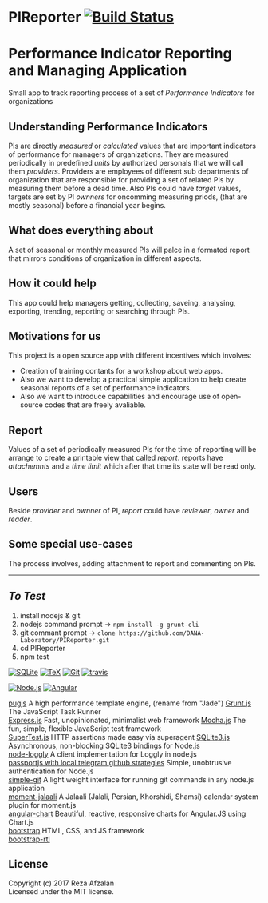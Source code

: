 # PIReporter [![Build Status](https://secure.travis-ci.org/DANA-Laboratory/PIReporter.png?branch=master)](http://travis-ci.org/DANA-Laboratory/PIReporter)

# Performance Indicator Reporting and Managing Application
Small app to track reporting process of a set of *Performance Indicators* for organizations

## Understanding Performance Indicators
  PIs are directly *measured* or *calculated* values that are important indicators of performance for managers of organizations. They are measured periodically in predefined *units* by authorized personals that we will call them *providers*. Providers are employees of different sub departments of organization that are responsible for providing a set of related PIs by measuring them before a dead time. Also PIs could have *target* values, targets are set by PI *ownners* for oncomming measuring priods, (that are mostly seasonal) before a financial year begins.

## What does everything about
  A set of seasonal or monthly measured PIs will palce in a formated report that mirrors conditions of organization in different aspects.

## How it could help
  This app could help managers getting, collecting, saveing, analysing, exporting, trending, reporting or searching through PIs.

## Motivations for us
  This project is a open source app with different incentives which involves:
  - Creation of training contants for a workshop about web apps.
  - Also we want to develop a practical simple application to help create seasonal reports of a set of performance indicators.
  - Also we want to introduce capabilities and encourage use of open-source codes that are freely avaliable.  

## Report
  Values of a set of periodically measured PIs for the time of reporting will be arrange to create a printable view that called *report*. reports have *attachemnts* and a *time limit* which after that time its state will be read only.

## Users
 Beside *provider* and *ownner* of PI, *report* could have *reviewer*, *owner* and *reader*.

## Some special use-cases
  The process involves, adding attachment to report and commenting on PIs.
_____

## _To Test_
1. install nodejs & git
2. nodejs command prompt -> `npm install -g grunt-cli`
3. git commant prompt -> `clone https://github.com/DANA-Laboratory/PIReporter.git`
4. cd PIReporter
5. npm test

[![SQLite](https://www.sqlite.org/images/sqlite370_banner.gif)](https://www.sqlite.org/)
[![TeX](http://www.tug.org/images/tuglogo.png)](http://www.tug.org/)
[![Git](https://git-scm.com/images/logo@2x.png)](https://git-scm.com)
[![travis](https://comodojo.org/wp-content/uploads/2015/06/travis_logo.png)](https://travis-ci.org/)

[![Node.js](https://www.shareicon.net/data/128x128/2015/10/06/112725_development_512x512.png/)](https://nodejs.org)
[![Angular](http://helpacoder.com/wp-content/uploads/2015/07/angular.jpeg)](https://github.com/angular)

[pugjs](https://github.com/pugjs/pug) A high performance template engine, (rename from "Jade")
[Grunt.js](http://gruntjs.com) The JavaScript Task Runner  
[Express.js](http://expressjs.com/) Fast, unopinionated, minimalist web framework
[Mocha.js](https://mochajs.org/) The fun, simple, flexible JavaScript test framework  
[SuperTest.js](https://github.com/visionmedia/supertest) HTTP assertions made easy via superagent
[SQLite3.js](https://github.com/mapbox/node-sqlite3) Asynchronous, non-blocking SQLite3 bindings for Node.js  
[node-loggly](https://github.com/winstonjs/node-loggly) A client implementation for Loggly in node.js  
[passportjs with local telegram github strategies](http://passportjs.org/) Simple, unobtrusive authentication for Node.js  
[simple-git](https://www.npmjs.com/package/simple-git) A light weight interface for running git commands in any node.js application  
[moment-jalaali](https://github.com/jalaali/moment-jalaali) A Jalaali (Jalali, Persian, Khorshidi, Shamsi) calendar system plugin for moment.js  
[angular-chart](https://github.com/jtblin/angular-chart.js) Beautiful, reactive, responsive charts for Angular.JS using Chart.js   
[bootstrap](http://getbootstrap.com/) HTML, CSS, and JS framework  
[bootstrap-rtl](https://github.com/morteza/bootstrap-rtl)   

## License
Copyright (c) 2017 Reza Afzalan  
Licensed under the MIT license.
